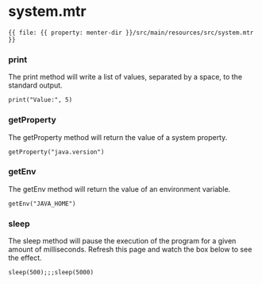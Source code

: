 # system.mtr

```static
{{ file: {{ property: menter-dir }}/src/main/resources/src/system.mtr }}
```

### print

The print method will write a list of values, separated by a space, to the standard output.

```result=null
print("Value:", 5)
```

### getProperty

The getProperty method will return the value of a system property.

```result=1.8.0_302
getProperty("java.version")
```

### getEnv

The getEnv method will return the value of an environment variable.

```result=C:\Program Files\Java\jdk1.8.0_302
getEnv("JAVA_HOME")
```

### sleep

The sleep method will pause the execution of the program for a given amount of milliseconds. Refresh this page and watch
the box below to see the effect.

```result=500;;;5000
sleep(500);;;sleep(5000)
```
